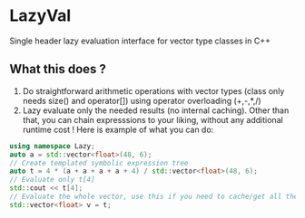 # LazyVal
Single header lazy evaluation interface for vector type classes in C++
## What this does ?
1) Do straightforward arithmetic operations with vector types (class only needs size() and operator[]) using operator overloading (+,-,*,/)
2) Lazy evaluate only the needed results (no internal caching). Other than that, you can chain expresssions to your liking, without any additional runtime cost !
Here is example of what you can do:
```cpp
using namespace Lazy;
auto a = std::vector<float>(48, 6);
// Create templated symbolic expression tree
auto t = 4 * (a + a + a + a + 4) / std::vector<float>(48, 6);
// Evaluate only t[4]
std::cout << t[4];
// Evaluate the whole vector, use this if you need to cache/get all the results.
std::vector<float> v = t;
```
